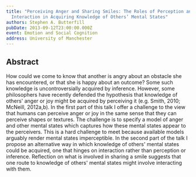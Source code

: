 ```yaml
---
title: "Perceiving Anger and Sharing Smiles: The Roles of Perception and Social
  Interaction in Acquiring Knowledge of Others’ Mental States"
authors: Stephen A. Butterfill
pubDate: 2013-09-12T23:00:00.000Z
event: Emotion and Social Cognition
address: University of Manchester
---
```


## Abstract

How could we come to know that another is angry about an obstacle she has encountered, or that she is happy about an outcome?  Some such knowledge is uncontroversially acquired by inference.  However, some philosophers have recently defended the hypothesis that knowledge of others' anger or joy might be acquired by perceiving it (e.g. Smith, 2010; McNeill, 2012a,b).  In the first part of this talk I offer a challenge to the view that humans can perceive anger or joy in the same sense that they can perceive shapes or textures.  The challenge is to specify a model of anger and other mental states which captures how these mental states appear to the perceivers.  This is a hard challenge to meet because available models arguably render mental states imperceptible.  In the second part of the talk I propose an alternative way in which knowledge of others' mental states could be acquired, one that hinges on interaction rather than perception or inference.  Reflection on what is involved in sharing a smile suggests that one route to knowledge of others' mental states might involve interacting with them.

